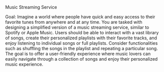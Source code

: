 Music Streaming Service

Goal:
Imagine a world where people have quick and easy access to their favorite tunes from anywhere and at any time. You are
tasked with designing a simplified version of a music streaming service, similar to Spotify or Apple Music. Users should
be able to interact with a vast library of songs, create their personalized playlists with their favorite tracks, and
enjoy listening to individual songs or full playlists. Consider functionalities such as shuffling the songs in the
playlist and repeating a particular song. The goal is to offer a user-friendly experience where music lovers can easily
navigate through a collection of songs and enjoy their personalized music experience.